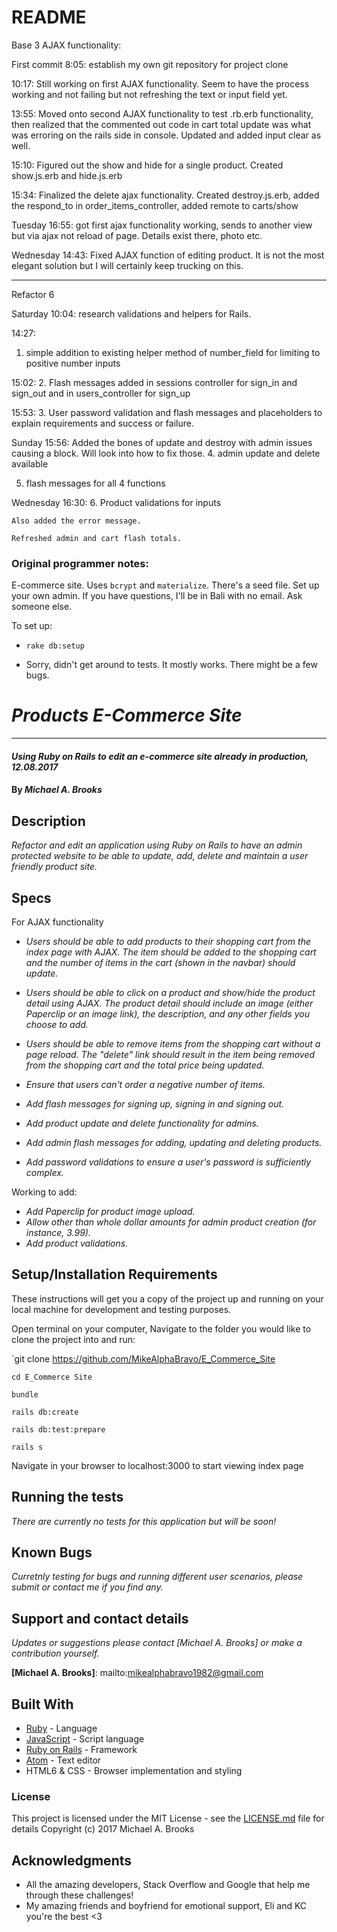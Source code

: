 # README

Base 3 AJAX functionality:

First commit 8:05:
establish my own git repository for project clone

10:17:
Still working on first AJAX functionality.  Seem to have the process working and not failing but not refreshing the text or input field yet.

13:55:
Moved onto second AJAX functionality to test .rb.erb functionality, then realized that the commented out code in cart total update was what was erroring on the rails side in console.
Updated and added input clear as well.

15:10:
Figured out the show and hide for a single product.  Created show.js.erb and hide.js.erb

15:34:
Finalized the delete ajax functionality.  Created destroy.js.erb, added the respond_to in order_items_controller, added remote to carts/show

Tuesday
16:55:
got first ajax functionality working, sends to another view but via ajax not reload of page.  Details exist there, photo etc.

Wednesday
14:43:
Fixed AJAX function of editing product.  It is not the most elegant solution but I will certainly keep trucking on this.

 ___________________________________________________
Refactor 6

Saturday
10:04:
research validations and helpers for Rails.

14:27:
1. simple addition to existing helper method of number_field for limiting to positive number inputs

15:02:
2. Flash messages added in sessions controller for sign_in and sign_out and in users_controller for sign_up

15:53:
3. User password validation and flash messages and placeholders to explain requirements and success or failure.

Sunday
15:56:
Added the bones of update and destroy with admin issues causing a block.  Will look into how to fix those.
4. admin update and delete available

5. flash messages for all 4 functions

Wednesday
16:30:
6.  Product validations for inputs

    Also added the error message.

    Refreshed admin and cart flash totals.

### Original programmer notes:

E-commerce site. Uses `bcrypt` and `materialize`. There's a seed file. Set up your own admin. If you have questions, I'll be in Bali with no email. Ask someone else.

To set up:

* `rake db:setup`

* Sorry, didn't get around to tests. It mostly works. There might be a few bugs.

# _Products E-Commerce Site_
-------------------

#### _Using Ruby on Rails to edit an e-commerce site already in production, 12.08.2017_

#### By _Michael A. Brooks_

## Description

_Refactor and edit an application using Ruby on Rails to have an admin protected website to be able to update, add, delete and maintain a user friendly product site._

## Specs

For AJAX functionality
* _Users should be able to add products to their shopping cart from the index page with AJAX. The item should be added to the shopping cart and the number of items in the cart (shown in the navbar) should update._
* _Users should be able to click on a product and show/hide the product detail using AJAX. The product detail should include an image (either Paperclip or an image link), the description, and any other fields you choose to add._
* _Users should be able to remove items from the shopping cart without a page reload. The "delete" link should result in the item being removed from the shopping cart and the total price being updated._

* _Ensure that users can't order a negative number of items._
* _Add flash messages for signing up, signing in and signing out._
* _Add product update and delete functionality for admins._
* _Add admin flash messages for adding, updating and deleting products._
* _Add password validations to ensure a user's password is sufficiently complex._

Working to add:
* _Add Paperclip for product image upload._
* _Allow other than whole dollar amounts for admin product creation (for instance, 3.99)._
* _Add product validations._

## Setup/Installation Requirements

These instructions will get you a copy of the project up and running on your local machine for development and testing purposes.

Open terminal on your computer,
Navigate to the folder you would like to clone the project into and run:

`git clone https://github.com/MikeAlphaBravo/E_Commerce_Site

`cd E_Commerce Site`

`bundle`

`rails db:create`

`rails db:test:prepare`

`rails s`

Navigate in your browser to localhost:3000 to start viewing index page

## Running the tests

_There are currently no tests for this application but will be soon!_

## Known Bugs

_Curretnly testing for bugs and running different user scenarios, please submit or contact me if you find any._

## Support and contact details

_Updates or suggestions please contact [Michael A. Brooks] or make a contribution yourself._

**[Michael A. Brooks]**: mailto:mikealphabravo1982@gmail.com

## Built With

* [Ruby](https://www.ruby-lang.org/en/) - Language
* [JavaScript](https://www.javascript.com/) - Script language
* [Ruby on Rails](http://rubyonrails.org/) - Framework
* [Atom](https://atom.io/) - Text editor
* HTML6 & CSS - Browser implementation and styling

### License

This project is licensed under the MIT License - see the [LICENSE.md](LICENSE.md) file for details
Copyright (c) 2017 Michael A. Brooks

## Acknowledgments

* All the amazing developers, Stack Overflow and Google that help me through these challenges!
* My amazing friends and boyfriend for emotional support, Eli and KC you're the best <3
